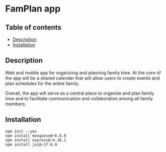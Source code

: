 # FamPlan app

## Table of contents
* [Description](#Description)
* [Installation](#Installation)

## Description
Web and mobile app for organizing and planning family time. At the core of the app will be a shared calendar that will allow users to create events and plan schedules for the entire family.

Overall, the app will serve as a central place to organize and plan family time and to facilitate communication and collaboration among all family members.

## Installation
```
npm init --yes
npm install mongoose@~6.6.0
npm install express@~4.18.1
npm install joi@~17.6.0
```